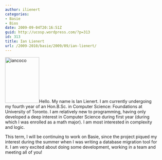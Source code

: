 ```yaml
---
author: ilienert
categories:
- Basie
- Bios
date: 2009-09-04T20:16:51Z
guid: http://ucosp.wordpress.com/?p=313
id: 313
title: Ian Lienert
url: /2009-2010/basie/2009/09/ian-lienert/
---
```


<img class="alignleft size-thumbnail wp-image-316" title="iancoco" src="http://ucosp.files.wordpress.com/2009/09/iancoco4.jpg?w=112" alt="iancoco" width="112" height="150" />Hello. My name is Ian Lienert. I am currently undergoing my fourth year of an Hon.B.Sc. in Computer Science: Foundations at University of Toronto. I am relatively new to programming, having only developed a deep interest in Computer Science during first year (during which I was enrolled as a math major). I am most interested in complexity and logic.

This term, I will be continuing to work on Basie, since the project piqued my interest during the summer when I was writing a database migration tool for it. I am very excited about doing some development, working in a team and meeting all of you!